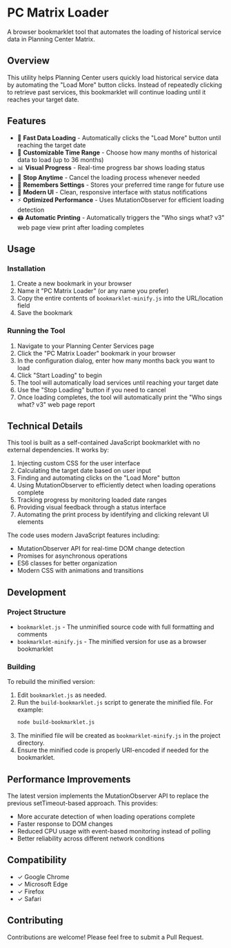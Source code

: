 # PC Matrix Loader

A browser bookmarklet tool that automates the loading of historical service data in Planning Center Matrix.

## Overview

This utility helps Planning Center users quickly load historical service data by automating the "Load More" button clicks. Instead of repeatedly clicking to retrieve past services, this bookmarklet will continue loading until it reaches your target date.

## Features

- 🚀 **Fast Data Loading** - Automatically clicks the "Load More" button until reaching the target date
- 📅 **Customizable Time Range** - Choose how many months of historical data to load (up to 36 months)
- 📊 **Visual Progress** - Real-time progress bar shows loading status
- 🛑 **Stop Anytime** - Cancel the loading process whenever needed
- 💾 **Remembers Settings** - Stores your preferred time range for future use
- 🎨 **Modern UI** - Clean, responsive interface with status notifications
- ⚡ **Optimized Performance** - Uses MutationObserver for efficient loading detection
- 🖨️ **Automatic Printing** - Automatically triggers the "Who sings what? v3" web page view print after loading completes

## Usage

### Installation

1. Create a new bookmark in your browser
2. Name it "PC Matrix Loader" (or any name you prefer)
3. Copy the entire contents of `bookmarklet-minify.js` into the URL/location field
4. Save the bookmark

### Running the Tool

1. Navigate to your Planning Center Services page
2. Click the "PC Matrix Loader" bookmark in your browser
3. In the configuration dialog, enter how many months back you want to load
4. Click "Start Loading" to begin
5. The tool will automatically load services until reaching your target date
6. Use the "Stop Loading" button if you need to cancel
7. Once loading completes, the tool will automatically print the "Who sings what? v3" web page report

## Technical Details

This tool is built as a self-contained JavaScript bookmarklet with no external dependencies. It works by:

1. Injecting custom CSS for the user interface
2. Calculating the target date based on user input
3. Finding and automating clicks on the "Load More" button
4. Using MutationObserver to efficiently detect when loading operations complete
5. Tracking progress by monitoring loaded date ranges
6. Providing visual feedback through a status interface
7. Automating the print process by identifying and clicking relevant UI elements

The code uses modern JavaScript features including:
- MutationObserver API for real-time DOM change detection
- Promises for asynchronous operations
- ES6 classes for better organization
- Modern CSS with animations and transitions

## Development

### Project Structure

- `bookmarklet.js` - The unminified source code with full formatting and comments
- `bookmarklet-minify.js` - The minified version for use as a browser bookmarklet

### Building

To rebuild the minified version:

1. Edit `bookmarklet.js` as needed.
2. Run the `build-bookmarklet.js` script to generate the minified file. For example:
   ```bash
   node build-bookmarklet.js
   ```
3. The minified file will be created as `bookmarklet-minify.js` in the project directory.
4. Ensure the minified code is properly URI-encoded if needed for the bookmarklet.

## Performance Improvements

The latest version implements the MutationObserver API to replace the previous setTimeout-based approach. This provides:
- More accurate detection of when loading operations complete
- Faster response to DOM changes
- Reduced CPU usage with event-based monitoring instead of polling
- Better reliability across different network conditions

## Compatibility

- ✓ Google Chrome
- ✓ Microsoft Edge
- ✓ Firefox
- ✓ Safari

## Contributing

Contributions are welcome! Please feel free to submit a Pull Request.
